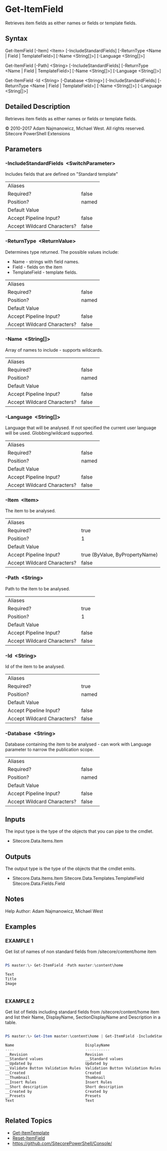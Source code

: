 # Get-ItemField 
 
Retrieves item fields as either names or fields or template fields. 
 
## Syntax 
 
Get-ItemField [-Item] &lt;Item&gt; [-IncludeStandardFields] [-ReturnType &lt;Name | Field | TemplateField&gt;] [-Name &lt;String[]&gt;] [-Language &lt;String[]&gt;] 
 
Get-ItemField [-Path] &lt;String&gt; [-IncludeStandardFields] [-ReturnType &lt;Name | Field | TemplateField&gt;] [-Name &lt;String[]&gt;] [-Language &lt;String[]&gt;] 
 
Get-ItemField -Id &lt;String&gt; [-Database &lt;String&gt;] [-IncludeStandardFields] [-ReturnType &lt;Name | Field | TemplateField&gt;] [-Name &lt;String[]&gt;] [-Language &lt;String[]&gt;] 
 
 
## Detailed Description 
 
Retrieves item fields as either names or fields or template fields. 
 
© 2010-2017 Adam Najmanowicz, Michael West. All rights reserved. Sitecore PowerShell Extensions 
 
## Parameters 
 
### -IncludeStandardFields&nbsp; &lt;SwitchParameter&gt; 
 
Includes fields that are defined on "Standard template" 
 
<table>
    <thead></thead>
    <tbody>
        <tr>
            <td>Aliases</td>
            <td></td>
        </tr>
        <tr>
            <td>Required?</td>
            <td>false</td>
        </tr>
        <tr>
            <td>Position?</td>
            <td>named</td>
        </tr>
        <tr>
            <td>Default Value</td>
            <td></td>
        </tr>
        <tr>
            <td>Accept Pipeline Input?</td>
            <td>false</td>
        </tr>
        <tr>
            <td>Accept Wildcard Characters?</td>
            <td>false</td>
        </tr>
    </tbody>
</table> 
 
### -ReturnType&nbsp; &lt;ReturnValue&gt; 
 
Determines type returned. The possible values include:
- Name - strings with field names.
- Field - fields on the item
- TemplateField - template fields. 
 
<table>
    <thead></thead>
    <tbody>
        <tr>
            <td>Aliases</td>
            <td></td>
        </tr>
        <tr>
            <td>Required?</td>
            <td>false</td>
        </tr>
        <tr>
            <td>Position?</td>
            <td>named</td>
        </tr>
        <tr>
            <td>Default Value</td>
            <td></td>
        </tr>
        <tr>
            <td>Accept Pipeline Input?</td>
            <td>false</td>
        </tr>
        <tr>
            <td>Accept Wildcard Characters?</td>
            <td>false</td>
        </tr>
    </tbody>
</table> 
 
### -Name&nbsp; &lt;String[]&gt; 
 
Array of names to include - supports wildcards. 
 
<table>
    <thead></thead>
    <tbody>
        <tr>
            <td>Aliases</td>
            <td></td>
        </tr>
        <tr>
            <td>Required?</td>
            <td>false</td>
        </tr>
        <tr>
            <td>Position?</td>
            <td>named</td>
        </tr>
        <tr>
            <td>Default Value</td>
            <td></td>
        </tr>
        <tr>
            <td>Accept Pipeline Input?</td>
            <td>false</td>
        </tr>
        <tr>
            <td>Accept Wildcard Characters?</td>
            <td>false</td>
        </tr>
    </tbody>
</table> 
 
### -Language&nbsp; &lt;String[]&gt; 
 
Language that will be analysed. If not specified the current user language will be used. Globbing/wildcard supported. 
 
<table>
    <thead></thead>
    <tbody>
        <tr>
            <td>Aliases</td>
            <td></td>
        </tr>
        <tr>
            <td>Required?</td>
            <td>false</td>
        </tr>
        <tr>
            <td>Position?</td>
            <td>named</td>
        </tr>
        <tr>
            <td>Default Value</td>
            <td></td>
        </tr>
        <tr>
            <td>Accept Pipeline Input?</td>
            <td>false</td>
        </tr>
        <tr>
            <td>Accept Wildcard Characters?</td>
            <td>false</td>
        </tr>
    </tbody>
</table> 
 
### -Item&nbsp; &lt;Item&gt; 
 
The item to be analysed. 
 
<table>
    <thead></thead>
    <tbody>
        <tr>
            <td>Aliases</td>
            <td></td>
        </tr>
        <tr>
            <td>Required?</td>
            <td>true</td>
        </tr>
        <tr>
            <td>Position?</td>
            <td>1</td>
        </tr>
        <tr>
            <td>Default Value</td>
            <td></td>
        </tr>
        <tr>
            <td>Accept Pipeline Input?</td>
            <td>true (ByValue, ByPropertyName)</td>
        </tr>
        <tr>
            <td>Accept Wildcard Characters?</td>
            <td>false</td>
        </tr>
    </tbody>
</table> 
 
### -Path&nbsp; &lt;String&gt; 
 
Path to the item to be analysed. 
 
<table>
    <thead></thead>
    <tbody>
        <tr>
            <td>Aliases</td>
            <td></td>
        </tr>
        <tr>
            <td>Required?</td>
            <td>true</td>
        </tr>
        <tr>
            <td>Position?</td>
            <td>1</td>
        </tr>
        <tr>
            <td>Default Value</td>
            <td></td>
        </tr>
        <tr>
            <td>Accept Pipeline Input?</td>
            <td>false</td>
        </tr>
        <tr>
            <td>Accept Wildcard Characters?</td>
            <td>false</td>
        </tr>
    </tbody>
</table> 
 
### -Id&nbsp; &lt;String&gt; 
 
Id of the item to be analysed. 
 
<table>
    <thead></thead>
    <tbody>
        <tr>
            <td>Aliases</td>
            <td></td>
        </tr>
        <tr>
            <td>Required?</td>
            <td>true</td>
        </tr>
        <tr>
            <td>Position?</td>
            <td>named</td>
        </tr>
        <tr>
            <td>Default Value</td>
            <td></td>
        </tr>
        <tr>
            <td>Accept Pipeline Input?</td>
            <td>false</td>
        </tr>
        <tr>
            <td>Accept Wildcard Characters?</td>
            <td>false</td>
        </tr>
    </tbody>
</table> 
 
### -Database&nbsp; &lt;String&gt; 
 
Database containing the item to be analysed - can work with Language parameter to narrow the publication scope. 
 
<table>
    <thead></thead>
    <tbody>
        <tr>
            <td>Aliases</td>
            <td></td>
        </tr>
        <tr>
            <td>Required?</td>
            <td>false</td>
        </tr>
        <tr>
            <td>Position?</td>
            <td>named</td>
        </tr>
        <tr>
            <td>Default Value</td>
            <td></td>
        </tr>
        <tr>
            <td>Accept Pipeline Input?</td>
            <td>false</td>
        </tr>
        <tr>
            <td>Accept Wildcard Characters?</td>
            <td>false</td>
        </tr>
    </tbody>
</table> 
 
## Inputs 
 
The input type is the type of the objects that you can pipe to the cmdlet. 
 
* Sitecore.Data.Items.Item 
 
## Outputs 
 
The output type is the type of the objects that the cmdlet emits. 
 
* Sitecore.Data.Items.Item
Sitecore.Data.Templates.TemplateField
Sitecore.Data.Fields.Field 
 
## Notes 
 
Help Author: Adam Najmanowicz, Michael West 
 
## Examples 
 
### EXAMPLE 1 
 
Get list of names of non standard fields from /sitecore/content/home item 
 
```powershell   
 
PS master:\> Get-ItemField -Path master:\content\home

Text
Title
Image 
 
``` 
 
### EXAMPLE 2 
 
Get list of fields including standard fields from /sitecore/content/home item and list their Name, DisplayName, SectionDisplayName and Description in a table. 
 
```powershell   
 
PS master:\> Get-Item master:\content\home | Get-ItemField -IncludeStandardFields -ReturnType Field -Name "*" | ft Name, DisplayName, SectionDisplayName, Description -auto

Name                                DisplayName                        SectionDisplayName Description
----                                -----------                        ------------------ -----------
__Revision                          Revision                           Statistics
__Standard values                   __Standard values                  Advanced
__Updated by                        Updated by                         Statistics
__Validate Button Validation Rules  Validation Button Validation Rules Validation Rules
__Created                           Created                            Statistics
__Thumbnail                         Thumbnail                          Appearance
__Insert Rules                      Insert Rules                       Insert Options
__Short description                 Short description                  Help
__Created by                        Created by                         Statistics
__Presets                           Presets                            Layout
Text                                Text                               Data               The text is the main content of the document. 
 
``` 
 
## Related Topics 
 
* [Get-ItemTemplate](/appendix/commands/Get-ItemTemplate.md)* [Reset-ItemField](/appendix/commands/Reset-ItemField.md)* <a href='https://github.com/SitecorePowerShell/Console/' target='_blank'>https://github.com/SitecorePowerShell/Console/</a><br/>
